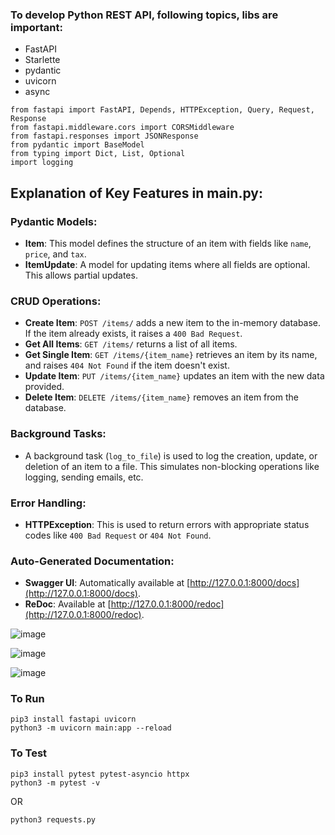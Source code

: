### To develop Python REST API, following topics, libs are important:
- FastAPI
- Starlette
- pydantic
- uvicorn
- async
```
from fastapi import FastAPI, Depends, HTTPException, Query, Request, Response
from fastapi.middleware.cors import CORSMiddleware
from fastapi.responses import JSONResponse
from pydantic import BaseModel
from typing import Dict, List, Optional
import logging
```

## Explanation of Key Features in main.py:

### Pydantic Models:

- **Item**: This model defines the structure of an item with fields like `name`, `price`, and `tax`.
- **ItemUpdate**: A model for updating items where all fields are optional. This allows partial updates.

### CRUD Operations:

- **Create Item**: `POST /items/` adds a new item to the in-memory database. If the item already exists, it raises a `400 Bad Request`.
- **Get All Items**: `GET /items/` returns a list of all items.
- **Get Single Item**: `GET /items/{item_name}` retrieves an item by its name, and raises `404 Not Found` if the item doesn't exist.
- **Update Item**: `PUT /items/{item_name}` updates an item with the new data provided.
- **Delete Item**: `DELETE /items/{item_name}` removes an item from the database.

### Background Tasks:

- A background task (`log_to_file`) is used to log the creation, update, or deletion of an item to a file. This simulates non-blocking operations like logging, sending emails, etc.

### Error Handling:

- **HTTPException**: This is used to return errors with appropriate status codes like `400 Bad Request` or `404 Not Found`.

### Auto-Generated Documentation:

- **Swagger UI**: Automatically available at [http://127.0.0.1:8000/docs](http://127.0.0.1:8000/docs).
- **ReDoc**: Available at [http://127.0.0.1:8000/redoc](http://127.0.0.1:8000/redoc).
 
![image](https://github.com/user-attachments/assets/a5bfcd80-bd80-444e-ad9b-a376a6b55a69)

![image](https://github.com/user-attachments/assets/6ccec502-d62c-4589-b8a0-835295a5d8a0)     

![image](https://github.com/user-attachments/assets/26e8bc85-cd91-4a2e-9310-01d940d46c02)    

### To Run
```
pip3 install fastapi uvicorn
python3 -m uvicorn main:app --reload
```

### To Test
```
pip3 install pytest pytest-asyncio httpx
python3 -m pytest -v
```
OR    
```
python3 requests.py
```
